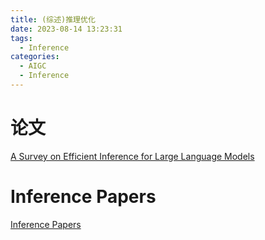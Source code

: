 ```yaml
---
title: (综述)推理优化
date: 2023-08-14 13:23:31
tags:
  - Inference
categories: 
  - AIGC
  - Inference 
---
```


<p></p>
<!-- more -->



# 论文
[A Survey on Efficient Inference for Large Language Models](https://candied-skunk-1ca.notion.site/A-Survey-on-Efficient-Inference-for-Large-Language-Models-22145473188e437881bf566241492bea?pvs=4)
  
  
# Inference Papers
[Inference Papers](https://candied-skunk-1ca.notion.site/Inference-Papers-bd22ef1d8c274d6f9951c394a95ff427?pvs=4)